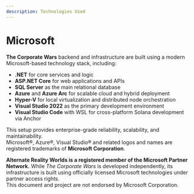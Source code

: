 ```yaml
---
description: Technologies Used
---
```


# Microsoft

**The Corporate Wars** backend and infrastructure are built using a modern Microsoft-based technology stack, including:

* **.NET** for core services and logic
* **ASP.NET Core** for web applications and APIs
* **SQL Server** as the main relational database
* **Azure** and **Azure Arc** for scalable cloud and hybrid deployment
* **Hyper-V** for local virtualization and distributed node orchestration
* **Visual Studio 2022** as the primary development environment
* **Visual Studio Code** with WSL for cross-platform Solana development via Anchor

This setup provides enterprise-grade reliability, scalability, and maintainability.\
Microsoft®, Azure®, Visual Studio® and related logos and names are registered trademarks of **Microsoft Corporation**.

**Alternate Reality Worlds is a registered member of the Microsoft Partner Network.** While _The Corporate Wars_ is developed independently, its infrastructure is built using officially licensed Microsoft technologies under partner access rights.\
This document and project are not endorsed by Microsoft Corporation.
